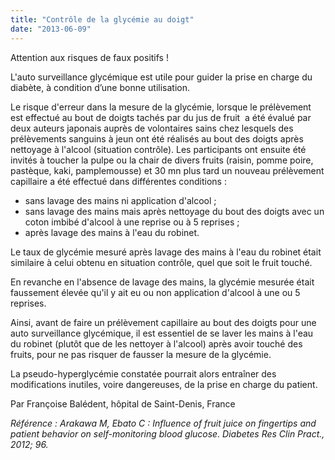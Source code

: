 ```yaml
---
title: "Contrôle de la glycémie au doigt"
date: "2013-06-09"
---
```


Attention aux risques de faux positifs !

L'auto surveillance glycémique est utile pour guider la prise en charge du diabète, à condition d’une bonne utilisation.

Le risque d'erreur dans la mesure de la glycémie, lorsque le prélèvement est effectué au bout de doigts tachés par du jus de fruit  a été évalué par deux auteurs japonais auprès de volontaires sains chez lesquels des prélèvements sanguins à jeun ont été réalisés au bout des doigts après nettoyage à l'alcool (situation contrôle). Les participants ont ensuite été invités à toucher la pulpe ou la chair de divers fruits (raisin, pomme poire, pastèque, kaki, pamplemousse) et 30 mn plus tard un nouveau prélèvement capillaire a été effectué dans différentes conditions :

- sans lavage des mains ni application d'alcool ;
- sans lavage des mains mais après nettoyage du bout des doigts avec un coton imbibé d'alcool à une reprise ou à 5 reprises ;
- après lavage des mains à l'eau du robinet.

Le taux de glycémie mesuré après lavage des mains à l'eau du robinet était similaire à celui obtenu en situation contrôle, quel que soit le fruit touché.

En revanche en l'absence de lavage des mains, la glycémie mesurée était faussement élevée qu'il y ait eu ou non application d'alcool à une ou 5 reprises.

Ainsi, avant de faire un prélèvement capillaire au bout des doigts pour une auto surveillance glycémique, il est essentiel de se laver les mains à l'eau du robinet (plutôt que de les nettoyer à l'alcool) après avoir touché des fruits, pour ne pas risquer de fausser la mesure de la glycémie.

La pseudo-hyperglycémie constatée pourrait alors entraîner des modifications inutiles, voire dangereuses, de la prise en charge du patient.

Par Françoise Balédent, hôpital de Saint-Denis, France

*Référence : Arakawa M, Ebato C : Influence of fruit juice on fingertips and patient behavior on self-monitoring blood glucose. Diabetes Res Clin Pract., 2012; 96.*
